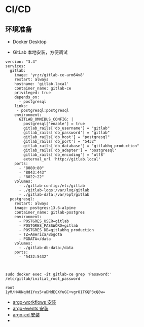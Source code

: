 # CI/CD

## 环境准备

- Docker Desktop

- GitLab 本地安装，方便调试

```
version: "3.4"
services:
  gitlab:
    image: 'yrzr/gitlab-ce-arm64v8'
    restart: always
    hostname: 'gitlab.local'
    container_name: gitlab-ce
    privileged: true
    depends_on:
      - postgresql
    links:
     - postgresql:postgresql
    environment:
      GITLAB_OMNIBUS_CONFIG: |
        postgresql['enable'] = true
        gitlab_rails['db_username'] = "gitlab"
        gitlab_rails['db_password'] = "gitlab"
        gitlab_rails['db_host'] = "postgresql"
        gitlab_rails['db_port'] = "5432"
        gitlab_rails['db_database'] = "gitlabhq_production"
        gitlab_rails['db_adapter'] = 'postgresql'
        gitlab_rails['db_encoding'] = 'utf8'
        external_url 'http://gitlab.local'
    ports:
      - "8080:80"
      - "8043:443"
      - "8022:22"
    volumes:
      - ./gitlab-config:/etc/gitlab
      - ./gitlab-logs:/var/log/gitlab
      - ./gitlab-data:/var/opt/gitlab
  postgresql:
    restart: always
    image: postgres:13.6-alpine
    container_name: gitlab-postgres
    environment:
      - POSTGRES_USER=gitlab
      - POSTGRES_PASSWORD=gitlab
      - POSTGRES_DB=gitlabhq_production
      - TZ=America/Bogota
      - PGDATA=/data
    volumes:
      - ./gitlab-db-data:/data
    ports:
      - "5432:5432"



sudo docker exec -it gitlab-ce grep 'Password:' /etc/gitlab/initial_root_password

root
1yM/H4UNqHd1Yxs5+aDMdECXYuGC+vgrO1TKQP3cQ8w=
```

- [argo-workflows 安装](https://argoproj.github.io/argo-workflows/quick-start/)
- [argo-events 安装](https://argoproj.github.io/argo-events/installation/)
- [argo-cd 安装](https://argo-cd.readthedocs.io/en/stable/#quick-start)
- 
